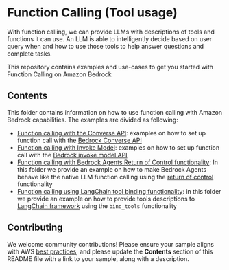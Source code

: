 # Function Calling (Tool usage)
With function calling, we can provide LLMs with descriptions of tools and functions it can use. An LLM is able to intelligently decide based on user query when and how to use those tools to help answer questions and complete tasks.

This repository contains examples and use-cases to get you started with Function Calling on Amazon Bedrock

## Contents
This folder contains information on how to use function calling with Amazon Bedrock capabilities.
The examples are divided as following:
* [Function calling with the Converse API](function_calling_with_converse): examples on how to set up function call with the [Bedrock Converse API](https://docs.aws.amazon.com/bedrock/latest/userguide/conversation-inference.html)
* [Function calling with Invoke Model](function_calling_with_invoke): examples on how to set up function call with the [Bedrock invoke model API](https://docs.aws.amazon.com/bedrock/latest/APIReference/API_runtime_InvokeModel.html)
* [Function calling with Bedrock Agents Return of Control functionality](return_of_control): In this folder we provide an example on how to make Bedrock Agents behave like the native LLM function calling using the [return of control](https://docs.aws.amazon.com/bedrock/latest/userguide/agents-returncontrol.html) functionality
* [Function calling using LangChain tool binding functionality](tool_binding): in this folder we provide an example on how to provide tools descriptions to [LangChain framework](https://blog.langchain.dev/tool-calling-with-langchain/) using the `bind_tools` functionality 

## Contributing

We welcome community contributions! Please ensure your sample aligns with AWS [best practices](https://aws.amazon.com/architecture/well-architected/), and please update the **Contents** section of this README file with a link to your sample, along with a description.

